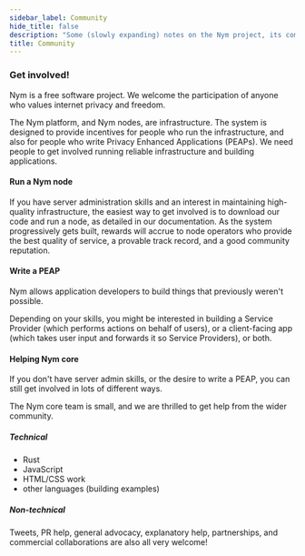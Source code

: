 ```yaml
---
sidebar_label: Community
hide_title: false
description: "Some (slowly expanding) notes on the Nym project, its community and governance."
title: Community
---
```


 

### Get involved!

Nym is a free software project. We welcome the participation of anyone who values internet privacy and freedom.

The Nym platform, and Nym nodes, are infrastructure. The system is designed to provide incentives for people who run the infrastructure, and also for people who write Privacy Enhanced Applications (PEAPs). We need people to get involved running reliable infrastructure and building applications.

#### Run a Nym node

If you have server administration skills and an interest in maintaining high-quality infrastructure, the easiest way to get involved is to download our code and run a node, as detailed in our documentation. As the system progressively gets built, rewards will accrue to node operators who provide the best quality of service, a provable track record, and a good community reputation.

#### Write a PEAP

Nym allows application developers to build things that previously weren't possible.

Depending on your skills, you might be interested in building a Service Provider (which performs actions on behalf of users), or a client-facing app (which takes user input and forwards it so Service Providers), or both.

#### Helping Nym core

If you don't have server admin skills, or the desire to write a PEAP, you can still get involved in lots of different ways.

The Nym core team is small, and we are thrilled to get help from the wider community.

##### Technical

- Rust
- JavaScript
- HTML/CSS work
- other languages (building examples)

##### Non-technical

Tweets, PR help, general advocacy, explanatory help, partnerships, and commercial collaborations are also all very welcome!
